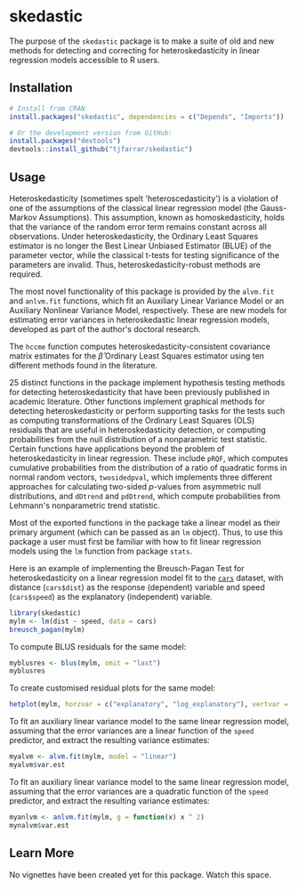 # skedastic

The purpose of the `skedastic` package is to make a suite of old and new 
methods for detecting and correcting for heteroskedasticity in linear 
regression models accessible to R users.

## Installation

```R
# Install from CRAN
install.packages("skedastic", dependencies = c("Depends", "Imports"))

# Or the development version from GitHub:
install.packages("devtools")
devtools::install_github("tjfarrar/skedastic")
```

## Usage

Heteroskedasticity (sometimes spelt 'heteroscedasticity') is a violation 
of one of the assumptions of the classical linear regression model (the 
Gauss-Markov Assumptions). This assumption, known as homoskedasticity, holds 
that the variance of the random error term remains constant across all 
observations. Under heteroskedasticity, the Ordinary Least Squares estimator 
is no longer the Best Linear Unbiased Estimator (BLUE) of the parameter 
vector, while the classical t-tests for testing significance of the parameters 
are invalid. Thus, heteroskedasticity-robust methods are required.

The most novel functionality of this package is provided by the `alvm.fit` and 
`anlvm.fit` functions, which fit an Auxiliary Linear Variance Model or an 
Auxiliary Nonlinear Variance Model, respectively. These are new models for 
estimating error variances in heteroskedastic linear regression models, 
developed as part of the author's doctoral research.

The `hccme` function computes heteroskedasticity-consistent covariance matrix 
estimates for the $\hat{\beta}$ Ordinary Least Squares estimator using ten 
different methods found in the literature.

25 distinct functions in the package implement hypothesis testing 
methods for detecting heteroskedasticity that have been previously published in academic literature. Other functions implement graphical methods for detecting 
heteroskedasticity or perform supporting tasks for the tests such as computing transformations of the Ordinary Least Squares (OLS) residuals that are useful in heteroskedasticity detection, or computing probabilities from the null distribution of a nonparametric test statistic. Certain functions have applications beyond the problem of heteroskedasticity in linear regression. These include `pRQF`, which computes cumulative probabilities from the distribution of a ratio of quadratic forms in normal random vectors, `twosidedpval`, which implements three different approaches for calculating two-sided $p$-values from asymmetric null distributions, and `dDtrend` and `pdDtrend`, which compute probabilities from Lehmann's nonparametric trend statistic. 

Most of the exported functions in the package take a linear model as their primary argument (which can be passed as an `lm` object). Thus, to use this package a user must first be familiar with how to fit linear regression models using the `lm` function from package `stats`.

Here is an example of implementing the Breusch-Pagan Test for heteroskedasticity on a linear regression model fit to the [`cars`](https://stat.ethz.ch/R-manual/R-devel/library/datasets/html/cars.html) 
dataset, with distance (`cars$dist`) as the response (dependent) variable and 
speed (`cars$speed`) as the explanatory (independent) variable.

```R
library(skedastic)
mylm <- lm(dist ~ speed, data = cars)
breusch_pagan(mylm)
```

To compute BLUS residuals for the same model:

```R
myblusres <- blus(mylm, omit = "last")
myblusres
```

To create customised residual plots for the same model:

```R
hetplot(mylm, horzvar = c("explanatory", "log_explanatory"), vertvar = c("res", "res_stud"), vertfun = "2", filetype = NA)
```

To fit an auxiliary linear variance model to the same linear regression model,  assuming that the error variances are a linear function of the `speed` predictor, and extract the resulting variance estimates:

```R
myalvm <- alvm.fit(mylm, model = "linear")
myalvm$var.est
```

To fit an auxiliary linear variance model to the same linear regression model,  assuming that the error variances are a quadratic function of the `speed` predictor, and extract the resulting variance estimates:

```R
myanlvm <- anlvm.fit(mylm, g = function(x) x ^ 2)
mynalvm$var.est
```

## Learn More

No vignettes have been created yet for this package. Watch this space.

